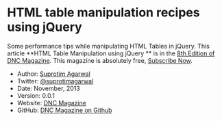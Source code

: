 HTML table manipulation recipes using jQuery
===========================

Some performance tips while manipulating HTML Tables in jQuery. This article  **HTML Table Manipulation using jQuery ** is in the [8th Edition of DNC Magazine](http://www.dotnetcurry.com/magazine/dnc-magazine-issue9.aspx). This magazine is absolutely free, [Subscribe Now](http://www.dotnetcurry.com/magazine).

* Author: [Suprotim Agarwal](http://www.dotnetcurry.com/Author.aspx?AuthorName=Suprotim%20Agarwal)
* Twitter: [@suprotimagarwal](http://www.twitter.com/suprotimagarwal)
* Date: November, 2013
* Version: 0.0.1
* Website: [DNC Magazine](http://www.dncmagazine.com)
* GitHub: [DNC Magazine on Github](https://github.com/dotnetcurry/jquery-table-perf-dncmag-09)
